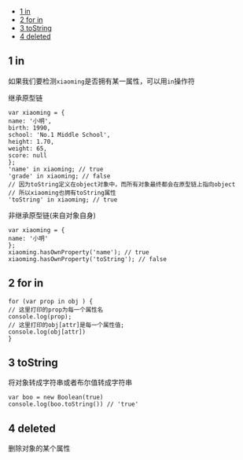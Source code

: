 - [1 in](#1-in)
- [2 for in](#2-for-in)
- [3 toString](#3-tostring)
- [4 deleted ](#4-deleted)

## 1 in

如果我们要检测`xiaoming`是否拥有某一属性，可以用`in`操作符

继承原型链

```JS
var xiaoming = {
name: '小明',
birth: 1990,
school: 'No.1 Middle School',
height: 1.70,
weight: 65,
score: null
};
'name' in xiaoming; // true
'grade' in xiaoming; // false
// 因为toString定义在object对象中，而所有对象最终都会在原型链上指向object
// 所以xiaoming也拥有toString属性
'toString' in xiaoming; // true
```

非继承原型链(来自对象自身)

```
var xiaoming = {
name: '小明'
};
xiaoming.hasOwnProperty('name'); // true
xiaoming.hasOwnProperty('toString'); // false
```

## 2 for in

```JS
for (var prop in obj ) {
// 这里打印的prop为每一个属性名
console.log(prop);
// 这里打印的obj[attr]是每一个属性值;
console.log(obj[attr])
}
```

## 3 toString

 将对象转成字符串或者布尔值转成字符串

```JS
var boo = new Boolean(true)
console.log(boo.toString()) // 'true'
```

## 4 deleted

删除对象的某个属性